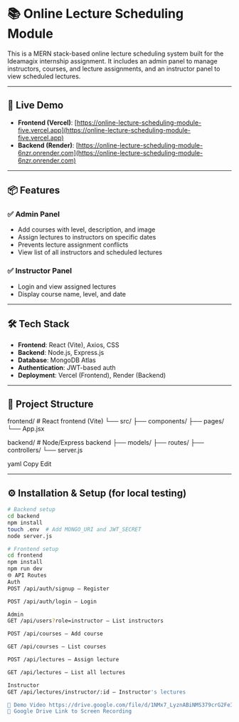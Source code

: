 # 📚 Online Lecture Scheduling Module

This is a MERN stack-based online lecture scheduling system built for the Ideamagix internship assignment. It includes an admin panel to manage instructors, courses, and lecture assignments, and an instructor panel to view scheduled lectures.

---

## 🚀 Live Demo

- **Frontend (Vercel)**: [https://online-lecture-scheduling-module-five.vercel.app](https://online-lecture-scheduling-module-five.vercel.app)  
- **Backend (Render)**: [https://online-lecture-scheduling-module-6nzr.onrender.com](https://online-lecture-scheduling-module-6nzr.onrender.com)

---

## 📦 Features

### ✅ Admin Panel
- Add courses with level, description, and image
- Assign lectures to instructors on specific dates
- Prevents lecture assignment conflicts
- View list of all instructors and scheduled lectures

### ✅ Instructor Panel
- Login and view assigned lectures
- Display course name, level, and date

---

## 🛠 Tech Stack

- **Frontend**: React (Vite), Axios, CSS  
- **Backend**: Node.js, Express.js  
- **Database**: MongoDB Atlas  
- **Authentication**: JWT-based auth  
- **Deployment**: Vercel (Frontend), Render (Backend)

---

## 📁 Project Structure

frontend/ # React frontend (Vite)
└── src/
├── components/
├── pages/
└── App.jsx

backend/ # Node/Express backend
├── models/
├── routes/
├── controllers/
└── server.js

yaml
Copy
Edit

---

## ⚙️ Installation & Setup (for local testing)

```bash
# Backend setup
cd backend
npm install
touch .env  # Add MONGO_URI and JWT_SECRET
node server.js

# Frontend setup
cd frontend
npm install
npm run dev
🌐 API Routes
Auth
POST /api/auth/signup – Register

POST /api/auth/login – Login

Admin
GET /api/users?role=instructor – List instructors

POST /api/courses – Add course

GET /api/courses – List courses

POST /api/lectures – Assign lecture

GET /api/lectures – List all lectures

Instructor
GET /api/lectures/instructor/:id – Instructor's lectures

🎥 Demo Video https://drive.google.com/file/d/1NMx7_LyznABiNMS379crG2FeI2srHwaM/view?usp=drive_link
🔗 Google Drive Link to Screen Recording

